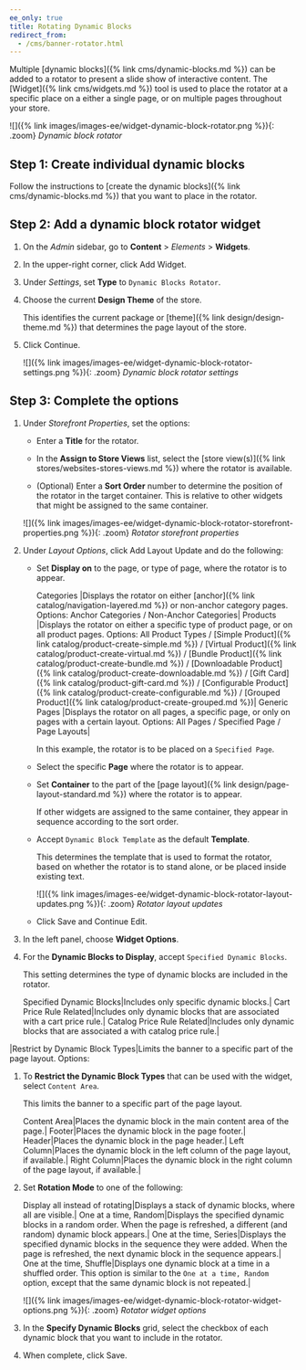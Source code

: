 ```yaml
---
ee_only: true
title: Rotating Dynamic Blocks
redirect_from:
  - /cms/banner-rotator.html
---
```


Multiple [dynamic blocks]({% link cms/dynamic-blocks.md %}) can be added to a rotator to present a slide show of interactive content. The [Widget]({% link cms/widgets.md %}) tool is used to place the rotator at a specific place on a either a single page, or on multiple pages throughout your store.

![]({% link images/images-ee/widget-dynamic-block-rotator.png %}){: .zoom}
_Dynamic block rotator_

## Step 1: Create individual dynamic blocks

Follow the instructions to [create the dynamic blocks]({% link cms/dynamic-blocks.md %}) that you want to place in the rotator.

## Step 2: Add a dynamic block rotator widget

1. On the _Admin_ sidebar, go to **Content** > _Elements_ > **Widgets**.

1. In the upper-right corner, click <span class="btn">Add Widget</span>.

1. Under _Settings_, set **Type** to `Dynamic Blocks Rotator`.

1. Choose the current **Design Theme** of the store.

   This identifies the current package or [theme]({% link design/design-theme.md %}) that determines the page layout of the store.

1. Click <span class="btn">Continue</span>.

   ![]({% link images/images-ee/widget-dynamic-block-rotator-settings.png %}){: .zoom}
   _Dynamic block rotator settings_

## Step 3: Complete the options

1. Under _Storefront Properties_, set the options:

   - Enter a **Title** for the rotator.

   - In the **Assign to Store Views** list, select the [store view(s)]({% link stores/websites-stores-views.md %}) where the rotator is available.

   - (Optional) Enter a **Sort Order** number to determine the position of the rotator in the target container. This is relative to other widgets that might be assigned to the same container.

   ![]({% link images/images-ee/widget-dynamic-block-rotator-storefront-properties.png %}){: .zoom}
   _Rotator storefront properties_

1. Under _Layout Options_, click <span class="btn">Add Layout Update</span> and do the following:

   - Set **Display on** to the page, or type of page, where the rotator is to appear.

      Categories |Displays the rotator on either [anchor]({% link catalog/navigation-layered.md %}) or non-anchor category pages. Options: Anchor Categories / Non-Anchor Categories|
      Products |Displays the rotator on either a specific type of product page, or on all product pages. Options: All Product Types / [Simple Product]({% link catalog/product-create-simple.md %}) /  [Virtual Product]({% link catalog/product-create-virtual.md %}) / [Bundle Product]({% link catalog/product-create-bundle.md %}) / [Downloadable Product]({% link catalog/product-create-downloadable.md %}) / [Gift Card]({% link catalog/product-gift-card.md %}) / [Configurable Product]({% link catalog/product-create-configurable.md %}) / [Grouped Product]({% link catalog/product-create-grouped.md %})|
      Generic Pages |Displays the rotator on all pages, a specific page, or only on pages with a certain layout. Options: All Pages / Specified Page / Page Layouts|

      In this example, the rotator is to be placed on a `Specified Page`.

   - Select the specific **Page** where the rotator is to appear.

   - Set **Container** to the part of the [page layout]({% link design/page-layout-standard.md %}) where the rotator is to appear.

      If other widgets are assigned to the same container, they appear in sequence according to the sort order.

   - Accept `Dynamic Block Template` as the default **Template**.

      This determines the template that is used to format the rotator, based on whether the rotator is to stand alone, or be placed inside existing text.

      ![]({% link images/images-ee/widget-dynamic-block-rotator-layout-updates.png %}){: .zoom}
      _Rotator layout updates_

   - Click <span class="btn">Save and Continue Edit</span>.

1. In the left panel, choose **Widget Options**.

1. For the **Dynamic Blocks to Display**, accept `Specified Dynamic Blocks`.

   This setting determines the type of dynamic blocks are included in the rotator.

   Specified Dynamic Blocks|Includes only specific dynamic blocks.|
   Cart Price Rule Related|Includes only dynamic blocks that are associated with a cart price rule.|
   Catalog Price Rule Related|Includes only dynamic blocks that are associated a with catalog price rule.|

|Restrict by Dynamic Block Types|Limits the banner to a specific part of the page layout. Options: <br/>

1. To **Restrict the Dynamic Block Types** that can be used with the widget, select `Content Area`.

   This limits the banner to a specific part of the page layout.

   Content Area|Places the dynamic block in the main content area of the page.|
   Footer|Places the dynamic block in the page footer.|
   Header|Places the dynamic block in the page header.|
   Left Column|Places the dynamic block in the left column of the page layout, if available.|
   Right Column|Places the dynamic block in the right column of the page layout, if available.|

1. Set **Rotation Mode** to one of the following:

   Display all instead of rotating|Displays a stack of dynamic blocks, where all are visible.|
   One at a time, Random|Displays the specified dynamic blocks in a random order. When the page is refreshed, a different (and random) dynamic block appears.|
   One at the time, Series|Displays the specified dynamic blocks in the sequence they were added. When the page is refreshed, the next dynamic block in the sequence appears.|
   One at the time, Shuffle|Displays one dynamic block at a time in a shuffled order. This option is similar to the `One at a time, Random` option, except that the same dynamic block is not repeated.|

   ![]({% link images/images-ee/widget-dynamic-block-rotator-widget-options.png %}){: .zoom}
   _Rotator widget options_

1. In the **Specify Dynamic Blocks** grid, select the checkbox of each dynamic block that you want to include in the rotator.

1. When complete, click <span class="btn">Save</span>.
